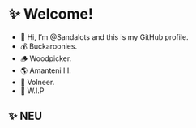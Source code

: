 # ✨ Welcome!
- 👋 Hi, I’m @Sandalots and this is my GitHub profile.
- 💰 Buckaroonies.
- 🪵 Woodpicker.
- 🌎 Amanteni III.
- 🔮 Volneer.
- 🔨 W.I.P 
## ✨ NEU
<!---
Sandalots/Sandalots is a ✨ special ✨ repository because its `README.md` (this file) appears on your GitHub profile.
You can click the Preview link to take a look at your changes.
--->
